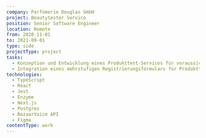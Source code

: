 ```yaml
---
company: Parfümerie Douglas GmbH
project: Beautytester Service
position: Senior Software Engineer
location: Remote
from: 2020-11-01
to: 2021-09-01
type: side
projectType: project
tasks:
  - Konzeption und Entwicklung eines Produkttest-Services für voraussichtlich ca. 20.000 User pro Kampagne sowie Anbindung weiterer externer Services über Rest-APIs
  - Integration eines mehrstufigen Registrierungsformulars für Produkttests in Onlineshop-Plattform (Backend und Frontend)
technologies:
  - TypeScript
  - React
  - Jest
  - Enzyme
  - Next.js
  - Postgres
  - BazaarVoice API
  - Figma
contentType: work
---
```


